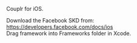 Couplr for iOS. 

Download the Facebook SKD from: https://developers.facebook.com/docs/ios
<br>
Drag framework into Frameworks folder in Xcode.
